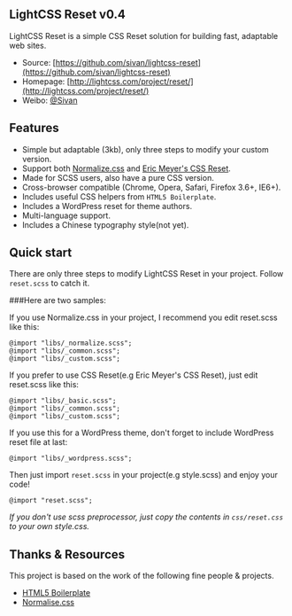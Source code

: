 ## LightCSS Reset v0.4

LightCSS Reset is a simple CSS Reset solution for building fast, adaptable web sites.

* Source: [https://github.com/sivan/lightcss-reset](https://github.com/sivan/lightcss-reset)
* Homepage: [http://lightcss.com/project/reset/](http://lightcss.com/project/reset/)
* Weibo: [@Sivan](http://weibo.com/sivan)

## Features

* Simple but adaptable (3kb), only three steps to modify your custom version.
* Support both [Normalize.css](http://necolas.github.com/normalize.css/) and [Eric Meyer's CSS Reset](http://meyerweb.com/eric/tools/css/reset/).
* Made for SCSS users, also have a pure CSS version.
* Cross-browser compatible (Chrome, Opera, Safari, Firefox 3.6+, IE6+).
* Includes useful CSS helpers from `HTML5 Boilerplate`.
* Includes a WordPress reset for theme authors.
* Multi-language support.
* Includes a Chinese typography style(not yet).

## Quick start

There are only three steps to modify LightCSS Reset in your project. Follow `reset.scss` to catch it.

###Here are two samples:

If you use Normalize.css in your project, I recommend you edit reset.scss like this:

	@import "libs/_normalize.scss";
	@import "libs/_common.scss";
	@import "libs/_custom.scss";

If you prefer to use CSS Reset(e.g Eric Meyer's CSS Reset), just edit reset.scss like this:

	@import "libs/_basic.scss";
	@import "libs/_common.scss";
	@import "libs/_custom.scss";

If you use this for a WordPress theme, don't forget to include WordPress reset file at last: 

	@import "libs/_wordpress.scss";

Then just import `reset.scss` in your project(e.g style.scss) and enjoy your code!

	@import "reset.scss";

*If you don't use scss preprocessor, just copy the contents in `css/reset.css` to your own style.css.*

## Thanks & Resources

This project is based on the work of the following fine people & projects.

- [HTML5 Boilerplate](https://github.com/h5bp/html5-boilerplate)
- [Normalise.css](http://necolas.github.com/normalize.css/)